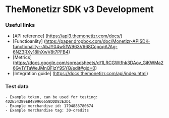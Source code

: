 # TheMonetizr SDK v3 Development
### Useful links

* [API reference] (https://api3.themonetizr.com/docs/)
* [Functioanlity] (https://paper.dropbox.com/doc/Monetizr-APISDK-functionality--AbJY04w5fW963V668CcpoqA7Ag-6NZ3RXy18lhXwV8t7PFB4)
* [Metrics] (https://docs.google.com/spreadsheets/d/1LRCGWtfhk3DAov_GiKWMa26Gv1YTaWeJMnQFlzY9SYQ/edit#gid=0)
* [Integration guide] (https://docs.themonetizr.com/api/index.html)

### Test data
```objc
- Example token, can be used for testing: 4D2E54389EB489966658DDD83E2D1
- Example merchandise id: 1794883780674
- Example merchandise tag: 30-credits
```
